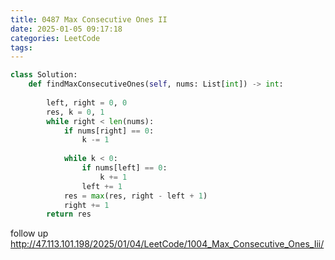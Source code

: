 ```yaml
---
title: 0487 Max Consecutive Ones II
date: 2025-01-05 09:17:18
categories: LeetCode
tags:
---
```



```python
class Solution:
    def findMaxConsecutiveOnes(self, nums: List[int]) -> int:
        
        left, right = 0, 0
        res, k = 0, 1
        while right < len(nums):
            if nums[right] == 0:
                k -= 1
                
            while k < 0:
                if nums[left] == 0:
                    k += 1
                left += 1
            res = max(res, right - left + 1)
            right += 1
        return res
```

follow up
http://47.113.101.198/2025/01/04/LeetCode/1004_Max_Consecutive_Ones_Iii/
